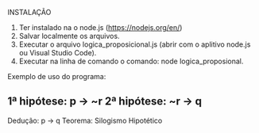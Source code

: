 INSTALAÇÃO

1. Ter instalado na o node.js (https://nodejs.org/en/)
2. Salvar localmente os arquivos.
3. Executar o arquivo logica_proposicional.js (abrir com o aplitivo node.js ou Visual Studio Code).
4. Executar na linha de comando o comando: node logica_proposional.

Exemplo de uso do programa:

1ª hipótese: p -> ~r
2ª hipótese: ~r -> q
------------------------------
Dedução: p -> q
Teorema: Silogismo Hipotético
